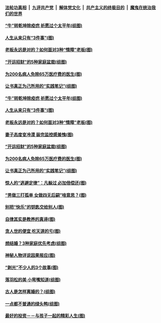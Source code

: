 

####  [法轮功真相](../../../../basic/blob/master/README.md?t=02111131) &nbsp;|&nbsp; [九评共产党](../../../../9ping.md/blob/master/README.md?t=02111131) &nbsp;|&nbsp; [解体党文化](../../../../jtdwh.md/blob/master/README.md?t=02111131)  &nbsp;|&nbsp; [共产主义的终极目的](../../../../gczydzjmd.md/blob/master/README.md?t=02111131) &nbsp;|&nbsp; [魔鬼在统治我们的世界](../../../../mgztzwmdsj.md/blob/master/README.md?t=02111131) 

#### [“牛”转乾坤除疫疠 祈愿过个太平年(组图)](../pages/p8/959437.md?t=02111131) 

#### [人生从来只有“3件事”(图)](../pages/p8/962007.md?t=02111131) 

#### [老板永远是对的？如何面对3种“情障”老板(图)](../pages/p8/962077.md?t=02111131) 

#### [“开运招财”的5种家庭盆栽(组图)](../pages/p8/961645.md?t=02111131) 

#### [为200名病人免除65万医疗费的医生(图)](../pages/p8/961479.md?t=02111131) 

#### [让书真正为己所用的“实践笔记”(组图)](../pages/p8/961544.md?t=02111131) 

#### [“牛”转乾坤除疫疠 祈愿过个太平年(组图)](../pages/p8/959437.md?t=02111131) 

#### [人生从来只有“3件事”(图)](../pages/p8/962007.md?t=02111131) 

#### [老板永远是对的？如何面对3种“情障”老板(图)](../pages/p8/962077.md?t=02111131) 

#### [妻子态度变冷漠 装完监控感羞愧(图)](../pages/p8/962046.md?t=02111131) 

#### [“开运招财”的5种家庭盆栽(组图)](../pages/p8/961645.md?t=02111131) 

#### [为200名病人免除65万医疗费的医生(图)](../pages/p8/961479.md?t=02111131) 

#### [让书真正为己所用的“实践笔记”(组图)](../pages/p8/961544.md?t=02111131) 

#### [惊人的“逃避定律”：凡躲过 必加倍偿还(图)](../pages/p8/961953.md?t=02111131) 

#### [“男做三打孤单 女做四无后嗣”啥意思？(图)](../pages/p8/961918.md?t=02111131) 

#### [别把“快乐”的钥匙交给别人(图)](../pages/p8/961472.md?t=02111131) 

#### [自律其实是教养的真谛(图)](../pages/p8/961848.md?t=02111131) 

#### [贪人世的便宜 吃天道的亏(图)](../pages/p8/961840.md?t=02111131) 

#### [想结婚？3种家庭优先考虑(组图)](../pages/p8/961826.md?t=02111131) 

#### [神秘人物详说因果报应(图)](../pages/p8/961469.md?t=02111131) 

#### [“剥光”不少人的3个故事(图)](../pages/p8/961486.md?t=02111131) 

#### [落羽松的美 小弯嘴知道(组图)](../pages/p8/961672.md?t=02111131) 

#### [古人是怎样离婚的？(组图)](../pages/p8/961235.md?t=02111131) 


#### [一点都不普通的绿头鸭(组图)](../pages/p8/961663.md?t=02111131) 

#### [最好的投资－－与孩子一起的精彩人生(图)](../pages/p8/961644.md?t=02111131) 

